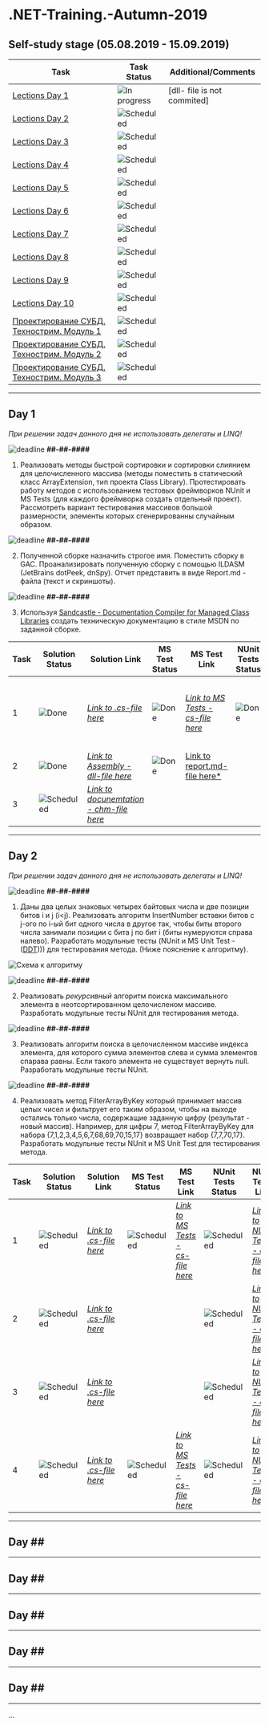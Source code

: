 # .NET-Training.-Autumn-2019

## Self-study stage (05.08.2019 - 15.09.2019)
 
| Task | Task Status | Additional/Comments |
| -------- | -------- | --------|  
| [Lections Day 1](https://drive.google.com/drive/folders/0B7WmjuqYed3AWXFzc1Mtcnk3d1k) | ![In progress](https://github.com/AnzhelikaKravchuk/.NET-Training.-Spring-2019/blob/master/Pictures/icons-inprogress.png)| [dll- file is not commited]
| [Lections Day 2](https://drive.google.com/drive/folders/1_B9ncAWoJtoDvG6vQkxyAvMuXDdqXRAw) | ![Scheduled](https://github.com/AnzhelikaKravchuk/.NET-Training.-Spring-2019/blob/master/Pictures/icons-target.png)|
| [Lections Day 3](https://drive.google.com/drive/folders/1j17L1jUOa9wB1OibGtCuYdsV28kvstr-) | ![Scheduled](https://github.com/AnzhelikaKravchuk/.NET-Training.-Spring-2019/blob/master/Pictures/icons-target.png)|
| [Lections Day 4](https://drive.google.com/drive/folders/1G_Nlntl2BTH0ugKjMVdflPtyQUcUL4Gx) | ![Scheduled](https://github.com/AnzhelikaKravchuk/.NET-Training.-Spring-2019/blob/master/Pictures/icons-target.png)|
| [Lections Day 5](https://drive.google.com/drive/folders/1Eq-C6_EtSlrAgadR-HOyrxUAvqDiw_gM) | ![Scheduled](https://github.com/AnzhelikaKravchuk/.NET-Training.-Spring-2019/blob/master/Pictures/icons-target.png)|
| [Lections Day 6](https://drive.google.com/drive/folders/1prlfmRLsVIDR8IERCOyENtsyLt4rO8hW) | ![Scheduled](https://github.com/AnzhelikaKravchuk/.NET-Training.-Spring-2019/blob/master/Pictures/icons-target.png)|
| [Lections Day 7](https://drive.google.com/drive/folders/17ZHkDv5HTidn4uEmh_kTCCuuB5pf6cI7) | ![Scheduled](https://github.com/AnzhelikaKravchuk/.NET-Training.-Spring-2019/blob/master/Pictures/icons-target.png)|
| [Lections Day 8](https://drive.google.com/drive/folders/1jpw3yZPMepPCP1LYpsi_2FXcQ7m8whpT) | ![Scheduled](https://github.com/AnzhelikaKravchuk/.NET-Training.-Spring-2019/blob/master/Pictures/icons-target.png)|
| [Lections Day 9](https://drive.google.com/drive/folders/1z9dWTY0spT6MI4SAnlUxPIEqraqMlJRG) | ![Scheduled](https://github.com/AnzhelikaKravchuk/.NET-Training.-Spring-2019/blob/master/Pictures/icons-target.png)|
| [Lections Day 10](https://drive.google.com/drive/folders/1cwOLIdvQKFoEC0MMZrcye7gOXvYPY_w1) | ![Scheduled](https://github.com/AnzhelikaKravchuk/.NET-Training.-Spring-2019/blob/master/Pictures/icons-target.png)|
| [Проектирование СУБД. Технострим. Модуль 1](https://www.youtube.com/watch?v=R21v8SoIsiY&list=PLrCZzMib1e9pq_sbw7ZEcEU3Yyz1AvE--&index=2&t=929s) | ![Scheduled](https://github.com/AnzhelikaKravchuk/.NET-Training.-Spring-2019/blob/master/Pictures/icons-target.png)|
| [Проектирование СУБД. Технострим. Модуль 2](https://www.youtube.com/watch?v=7t9hLFtN77U&list=PLrCZzMib1e9pq_sbw7ZEcEU3Yyz1AvE--&index=2) | ![Scheduled](https://github.com/AnzhelikaKravchuk/.NET-Training.-Spring-2019/blob/master/Pictures/icons-target.png)|
| [Проектирование СУБД. Технострим. Модуль 3](https://www.youtube.com/watch?v=fcNhZDWUGDM&list=PLrCZzMib1e9pq_sbw7ZEcEU3Yyz1AvE--&index=3) | ![Scheduled](https://github.com/AnzhelikaKravchuk/.NET-Training.-Spring-2019/blob/master/Pictures/icons-target.png)|
 
---

## Day 1

*При решении задач данного дня не использовать делегаты и LINQ!*

![deadline](https://github.com/AnzhelikaKravchuk/.NET-Training.-Spring-2019/blob/master/Pictures/icons8-stopwatch-64.png) **##-##-####**

1. Реализовать методы быстрой сортировки и сортировки слиянием для целочисленного массива (методы поместить в статический класс ArrayExtension, тип проекта Class Library). Протестировать работу методов с использованием тестовых фреймворков NUnit и MS Tests (для каждого фреймворка создать отдельный проект). Рассмотреть вариант тестирования массивов большой размерности, элементы которых сгенерированны случайным образом.	
	
![deadline](https://github.com/AnzhelikaKravchuk/.NET-Training.-Spring-2019/blob/master/Pictures/icons8-stopwatch-64.png) **##-##-####**

2. Полученной сборке назначить строгое имя. Поместить сборку в GAC. Проанализировать полученную сборку с помощью ILDASM (JetBrains dotPeek, dnSpy). Отчет представить в виде Report.md - файла (текст и скриншоты). 


![deadline](https://github.com/AnzhelikaKravchuk/.NET-Training.-Spring-2019/blob/master/Pictures/icons8-stopwatch-64.png) **##-##-####**

3. Используя [Sandcastle - Documentation Compiler for Managed Class Libraries](https://sandcastle.codeplex.com/) создать техническую документацию в стиле MSDN по заданной сборке.


| Task | Solution Status | Solution Link | MS Test Status | MS Test Link | NUnit Tests Status | NUnit Tests Link | Additional/Comments |
| -------- | -------- | --------| --------|  -------- |  -------- | -------- | -------- |    
| 1 | ![Done](https://github.com/AnzhelikaKravchuk/.NET-Training.-Spring-2019/blob/master/Pictures/icons-ok.png) | [*Link to .cs-file here*](https://github.com/ValeriaDaukshis/ASP.NET/blob/master/NET.Autumn.2019.LastName.01/ArraySortings/ArrayExtension.cs) | ![Done](https://github.com/AnzhelikaKravchuk/.NET-Training.-Spring-2019/blob/master/Pictures/icons-ok.png) | [*Link to MS Tests - cs-file here*](https://github.com/ValeriaDaukshis/ASP.NET/blob/master/NET.Autumn.2019.LastName.01/Day1Solutions/SortingsMSUnitTests/ArrayExtensionTests.cs) | ![Done](https://github.com/AnzhelikaKravchuk/.NET-Training.-Spring-2019/blob/master/Pictures/icons-ok.png) | [*Link to NUnit Tests - cs-file here*](https://github.com/ValeriaDaukshis/ASP.NET/blob/master/NET.Autumn.2019.LastName.01/Day1Solutions/SortingsNUnitTest/ArrayExtensionTests.cs) | [*Link to Tests Generator code - cs-file - Optional*](#)
| 2 | ![Done](https://github.com/AnzhelikaKravchuk/.NET-Training.-Spring-2019/blob/master/Pictures/icons-ok.png) | [*Link to Assembly - dll-file here*](#) | ![Done](https://github.com/AnzhelikaKravchuk/.NET-Training.-Spring-2019/blob/master/Pictures/icons-ok.png) | [Link to report.md-file here*](https://github.com/ValeriaDaukshis/ASP.NET/blob/master/NET.Autumn.2019.Daukshis.01/REPORT.md) |  |  | 
| 3 | ![Scheduled](https://github.com/AnzhelikaKravchuk/.NET-Training.-Spring-2019/blob/master/Pictures/icons-target.png) | [*Link to docunemtation - chm-file here*](#) |  |  |  |  | 

---

## Day 2

*При решении задач данного дня не использовать делегаты и LINQ!*

![deadline](https://github.com/AnzhelikaKravchuk/.NET-Training.-Spring-2019/blob/master/Pictures/icons8-stopwatch-64.png) **##-##-####**

1. Даны два целых знаковых четырех байтовых числа и две позиции битов i и j (i<j). Реализовать алгоритм InsertNumber вставки битов с j-ого по i-ый бит одного числа в другое так, чтобы биты второго числа занимали позиции с бита j по бит i (биты нумеруются справа налево). Разработать модульные тесты (NUnit и MS Unit Test - ([DDT](https://msdn.microsoft.com/en-us/library/ms182527.aspx)))) для тестирования метода. (Ниже пояснение к алгоритму).

![Схема к алгоритму](https://github.com/EPM-RD-NETLAB/.NET-Framework-modules/blob/master/Pictures/Scheme.png)

![deadline](https://github.com/AnzhelikaKravchuk/.NET-Training.-Spring-2019/blob/master/Pictures/icons8-stopwatch-64.png) **##-##-####**

2. Реализовать *рекурсивный* алгоритм поиска максимального элемента в неотсортированном целочисленом массиве. Разработать модульные тесты NUnit для тестирования метода.

![deadline](https://github.com/AnzhelikaKravchuk/.NET-Training.-Spring-2019/blob/master/Pictures/icons8-stopwatch-64.png) **##-##-####**

3. Реализовать алгоритм поиска в целочисленном массиве индекса элемента, для которого сумма элементов слева и сумма элементов спарава равны. Если такого элемента не существует вернуть null. Разработать модульные тесты NUnit.

![deadline](https://github.com/AnzhelikaKravchuk/.NET-Training.-Spring-2019/blob/master/Pictures/icons8-stopwatch-64.png) **##-##-####**

4. Реализовать метод FilterArrayByKey который принимает массив целых чисел и фильтрует его таким образом, чтобы на выходе остались только числа, содержащие заданную цифру (результат - новый массив). Например, для цифры 7, метод FilterArrayByKey для набора {7,1,2,3,4,5,6,7,68,69,70,15,17} возвращает набор {7,7,70,17}. Разработать модульные тесты NUnit и MS Unit Test для тестирования метода.
 
| Task | Solution Status | Solution Link | MS Test Status | MS Test Link | NUnit Tests Status | NUnit Tests Link | Additional/Comments |
| -------- | -------- | --------| --------|  -------- |  -------- | -------- | -------- |    
| 1 | ![Scheduled](https://github.com/AnzhelikaKravchuk/.NET-Training.-Spring-2019/blob/master/Pictures/icons-target.png) | [*Link to .cs-file here*](#) | ![Scheduled](https://github.com/AnzhelikaKravchuk/.NET-Training.-Spring-2019/blob/master/Pictures/icons-target.png) | [*Link to MS Tests - cs-file here*](#) | ![Scheduled](https://github.com/AnzhelikaKravchuk/.NET-Training.-Spring-2019/blob/master/Pictures/icons-target.png) | [*Link to NUnit Tests - cs-file here*](#) |
| 2 | ![Scheduled](https://github.com/AnzhelikaKravchuk/.NET-Training.-Spring-2019/blob/master/Pictures/icons-target.png) | [*Link to .cs-file here*](#) |  |  | ![Scheduled](https://github.com/AnzhelikaKravchuk/.NET-Training.-Spring-2019/blob/master/Pictures/icons-target.png) | [*Link to NUnit Tests - cs-file here*](#) |
| 3 | ![Scheduled](https://github.com/AnzhelikaKravchuk/.NET-Training.-Spring-2019/blob/master/Pictures/icons-target.png) | [*Link to .cs-file here*](#) |  |  | ![Scheduled](https://github.com/AnzhelikaKravchuk/.NET-Training.-Spring-2019/blob/master/Pictures/icons-target.png) | [*Link to NUnit Tests - cs-file here*](#) |
| 4 | ![Scheduled](<!--https://github.com/AnzhelikaKravchuk/.NET-Training.-Spring-2019/blob/master/Pictures/icons-target.png-->) | [*Link to .cs-file here*](#) | ![Scheduled](https://github.com/AnzhelikaKravchuk/.NET-Training.-Spring-2019/blob/master/Pictures/icons-target.png) | [*Link to MS Tests - cs-file here*](#) | ![Scheduled](https://github.com/AnzhelikaKravchuk/.NET-Training.-Spring-2019/blob/master/Pictures/icons-target.png) | [*Link to NUnit Tests - cs-file here*](#) |
 
---

## Day ## ##	
 
---

## Day ## ##

---

## Day ## ##

---

## Day ## ##

---

## Day ## ##

---

...
